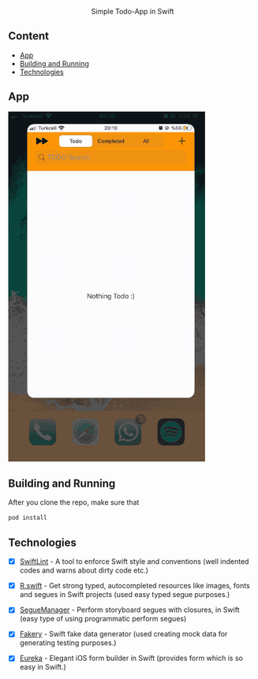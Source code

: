 <p align="center">
 Simple Todo-App in Swift
</p>

## Content
- [App](#App)
- [Building and Running](#building-and-running)
- [Technologies](#technologies)


## App

![](demo.gif)

## Building and Running
After you clone the repo, make sure that 
```sh
pod install
```

## Technologies
- [x] [SwiftLint](https://github.com/realm/SwiftLint) - A tool to enforce Swift style and conventions (well indented codes and warns about dirty code etc.)
- [x] [R.swift](https://github.com/mac-cain13/R.swift) - Get strong typed, autocompleted resources like images, fonts and segues in Swift projects (used easy typed segue purposes.)
- [x] [SegueManager](https://github.com/tomlokhorst/SegueManager) - Perform storyboard segues with closures, in Swift (easy type of using programmatic perform segues)
- [x] [Fakery](https://github.com/vadymmarkov/Fakery) - Swift fake data generator (used creating mock data for generating testing purposes.)
- [x] [Eureka](https://github.com/xmartlabs/Eureka) - Elegant iOS form builder in Swift (provides form which is so easy in Swift.)



